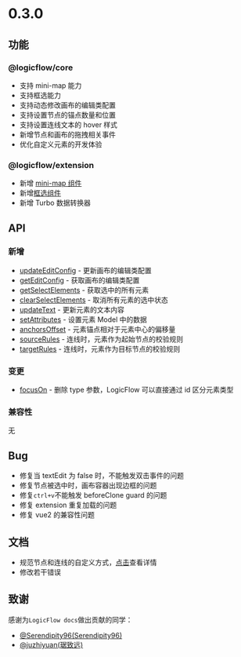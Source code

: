 # 0.3.0

## 功能

### @logicflow/core

- 支持 mini-map 能力
- 支持框选能力
- 支持动态修改画布的编辑类配置
- 支持设置节点的锚点数量和位置
- 支持设置连线文本的 hover 样式
- 新增节点和画布的拖拽相关事件
- 优化自定义元素的开发体验

### @logicflow/extension

- 新增 [mini-map 组件](/guide/extension/component-minimap.html)
- 新增[框选组件](/guide/extension/component-selection.html)
- 新增 Turbo 数据转换器

## API

### 新增

- [updateEditConfig](/api/logicFlowApi.html#updateeditconfig) - 更新画布的编辑类配置
- [getEditConfig](/api/logicFlowApi.html#geteditconfig) - 获取画布的编辑类配置
- [getSelectElements](/api/logicFlowApi.html#getselectelements) - 获取选中的所有元素
- [clearSelectElements](/api/logicFlowApi.html#clearselectelements) - 取消所有元素的选中状态
- [updateText](/api/logicFlowApi.html#updatetext) - 更新元素的文本内容
- [setAttributes](/api/customNodeApi.html#model) - 设置元素 Model 中的数据
- [anchorsOffset](/api/nodeApi.html#附加属性) - 元素锚点相对于元素中心的偏移量
- [sourceRules](/api/nodeApi.html#附加属性) - 连线时，元素作为起始节点的校验规则
- [targetRules](/api/nodeApi.html#附加属性) - 连线时，元素作为目标节点的校验规则

### 变更

- [focusOn](/api/logicFlowApi.html#focuson) - 删除 type 参数，LogicFlow 可以直接通过 id 区分元素类型

### 兼容性

无

## Bug

- 修复当 textEdit 为 false 时，不能触发双击事件的问题
- 修复节点被选中时，画布容器出现边框的问题
- 修复`ctrl+v`不能触发 beforeClone guard 的问题
- 修复 extension 重复加载的问题
- 修复 vue2 的兼容性问题

## 文档

- 规范节点和连线的自定义方式，[点击](/guide/advance/customNode.md)查看详情
- 修改若干错误

## 致谢

感谢为`LogicFlow docs`做出贡献的同学：

- [@Serendipity96(Serendipity96)](https://github.com/Serendipity96)
- [@juzhiyuan(琚致远)](https://github.com/juzhiyuan)
